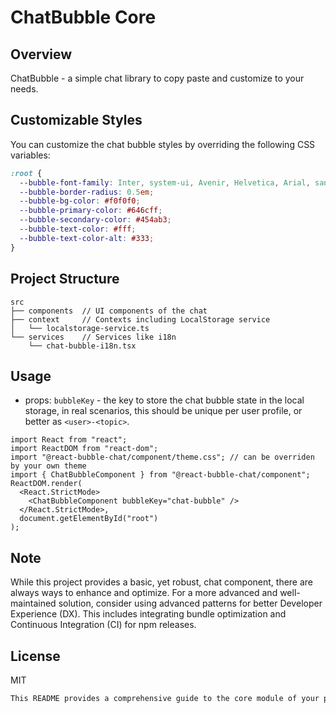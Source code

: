 # ChatBubble Core

## Overview

ChatBubble - a simple chat library to copy paste and customize to your needs.

## Customizable Styles

You can customize the chat bubble styles by overriding the following CSS variables:

```css
:root {
  --bubble-font-family: Inter, system-ui, Avenir, Helvetica, Arial, sans-serif;
  --bubble-border-radius: 0.5em;
  --bubble-bg-color: #f0f0f0;
  --bubble-primary-color: #646cff;
  --bubble-secondary-color: #454ab3;
  --bubble-text-color: #fff;
  --bubble-text-color-alt: #333;
}
```

## Project Structure

```
src
├── components  // UI components of the chat
├── context     // Contexts including LocalStorage service
│   └── localstorage-service.ts
└── services    // Services like i18n
    └── chat-bubble-i18n.tsx
```

## Usage

- props: `bubbleKey` - the key to store the chat bubble state in the local storage, in real scenarios, this should be unique per user profile, or better as `<user>-<topic>`.

```tsx
import React from "react";
import ReactDOM from "react-dom";
import "@react-bubble-chat/component/theme.css"; // can be overriden by your own theme
import { ChatBubbleComponent } from "@react-bubble-chat/component";
ReactDOM.render(
  <React.StrictMode>
    <ChatBubbleComponent bubbleKey="chat-bubble" />
  </React.StrictMode>,
  document.getElementById("root")
);
```

## Note

While this project provides a basic, yet robust, chat component, there are always ways to enhance and optimize. For a more advanced and well-maintained solution, consider using advanced patterns for better Developer Experience (DX). This includes integrating bundle optimization and Continuous Integration (CI) for npm releases.

## License

MIT

```md
This README provides a comprehensive guide to the core module of your project, highlighting its customizable nature and structure. You can add specific instructions on how to install, run, and contribute to the project as per your project's requirements. Don't forget to include actual paths and URLs where necessary.
```
